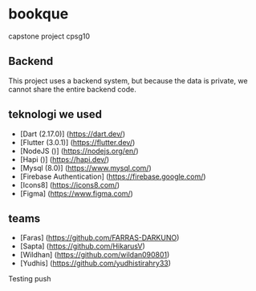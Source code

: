 # bookque

capstone project cpsg10

## Backend
This project uses a backend system, but because the data is private, we cannot share the entire backend code.

## teknologi we used
- [Dart (2.17.0)] (https://dart.dev/)
- [Flutter (3.0.1)] (https://flutter.dev/)
- [NodeJS ()] (https://nodejs.org/en/)
- [Hapi ()] (https://hapi.dev/)
- [Mysql (8.0)] (https://www.mysql.com/)
- [Firebase Authentication] (https://firebase.google.com/)
- [Icons8] (https://icons8.com/)
- [Figma] (https://www.figma.com/)

## teams
- [Faras] (https://github.com/FARRAS-DARKUNO)
- [Sapta] (https://github.com/HikarusV)
- [Wildhan] (https://github.com/wildan090801)
- [Yudhis] (https://github.com/yudhistirahry33)

Testing push